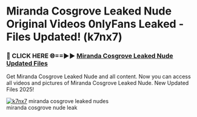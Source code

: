 # Miranda Cosgrove Leaked Nude Original Videos 0nlyFans Leaked - Files Updated! (k7nx7)

<h3>🔴 CLICK HERE 🌐==►► <a href="https://tinyurl.com/5h6xmrr3" rel="nofollow">Miranda Cosgrove Leaked Nude Updated Files</a></h3>

Get Miranda Cosgrove Leaked Nude and all content. Now you can access all videos and pictures of Miranda Cosgrove Leaked Nude. New Updated Files 2025!

[![k7nx7](https://i.imgur.com/KVD873Z.gif)](https://tinyurl.com/5h6xmrr3)
miranda cosgrove leaked nudes<br>
miranda cosgrove nude leak